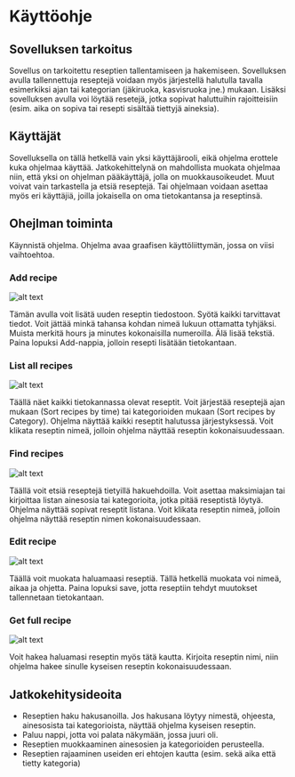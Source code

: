 # Käyttöohje

## Sovelluksen tarkoitus

Sovellus on tarkoitettu reseptien tallentamiseen ja hakemiseen. Sovelluksen avulla tallennettuja reseptejä voidaan myös järjestellä halutulla tavalla esimerkiksi ajan tai kategorian (jäkiruoka, kasvisruoka jne.) mukaan. Lisäksi sovelluksen avulla voi löytää resetejä, jotka sopivat haluttuihin rajoitteisiin (esim. aika on sopiva tai resepti sisältää tiettyjä aineksia).

## Käyttäjät

Sovelluksella on tällä hetkellä vain yksi käyttäjärooli, eikä ohjelma erottele kuka ohjelmaa käyttää. Jatkokehittelynä on mahdollista muokata ohjelmaa niin, että yksi on ohjelman pääkäyttäjä, jolla on muokkausoikeudet. Muut voivat vain tarkastella ja etsiä reseptejä. Tai ohjelmaan voidaan asettaa myös eri käyttäjiä, joilla jokaisella on oma tietokantansa ja reseptinsä. 

## Ohejlman toiminta

Käynnistä ohjelma. Ohjelma avaa graafisen käyttöliittymän, jossa on viisi vaihtoehtoa. 

### Add recipe
![alt text](https://github.com/kuukelo/ot-harjoitustyo/blob/master/dokumentaatio/kuvat/Add.PNG)

Tämän avulla voit lisätä uuden reseptin tiedostoon. Syötä kaikki tarvittavat tiedot. Voit jättää minkä tahansa kohdan nimeä lukuun ottamatta tyhjäksi. Muista merkitä hours ja minutes kokonaisilla numeroilla. Älä lisää tekstiä. Paina lopuksi Add-nappia, jolloin resepti lisätään tietokantaan. 

### List all recipes
![alt text](https://github.com/kuukelo/ot-harjoitustyo/blob/master/dokumentaatio/kuvat/See%20all.PNG)

Täällä näet kaikki tietokannassa olevat reseptit. Voit järjestää reseptejä ajan mukaan (Sort recipes by time) tai kategorioiden mukaan (Sort recipes by Category). Ohjelma näyttää kaikki reseptit halutussa järjestyksessä. Voit klikata reseptin nimeä, jolloin ohjelma näyttää reseptin kokonaisuudessaan.

### Find recipes
![alt text](https://github.com/kuukelo/ot-harjoitustyo/blob/master/dokumentaatio/kuvat/Find.PNG)

Täällä voit etsiä reseptejä tietyillä hakuehdoilla. Voit asettaa maksimiajan tai kirjoittaa listan ainesosia tai kategorioita, jotka pitää reseptistä löytyä. Ohjelma näyttää sopivat reseptit listana. Voit klikata reseptin nimeä, jolloin ohjelma näyttää reseptin nimen kokonaisuudessaan.

### Edit recipe
![alt text](https://github.com/kuukelo/ot-harjoitustyo/blob/master/dokumentaatio/kuvat/Edit.PNG)

Täällä voit muokata haluamaasi reseptiä. Tällä hetkellä muokata voi nimeä, aikaa ja ohjetta. Paina lopuksi save, jotta reseptiin tehdyt muutokset tallennetaan tietokantaan.

### Get full recipe
![alt text](https://github.com/kuukelo/ot-harjoitustyo/blob/master/dokumentaatio/kuvat/Get%20full.PNG)

Voit hakea haluamasi reseptin myös tätä kautta. Kirjoita reseptin nimi, niin ohjelma hakee sinulle kyseisen reseptin kokonaisuudessaan. 

## Jatkokehitysideoita

- Reseptien haku hakusanoilla. Jos hakusana löytyy nimestä, ohjeesta, ainesosista tai kategorioista, näyttää ohjelma kyseisen reseptin.
- Paluu nappi, jotta voi palata näkymään, jossa juuri oli.
- Reseptien muokkaaminen ainesosien ja kategorioiden perusteella.
- Reseptien rajaaminen useiden eri ehtojen kautta (esim. sekä aika että tietty kategoria)




